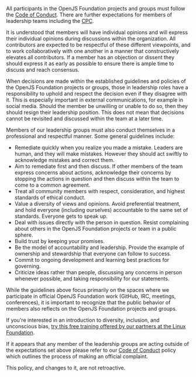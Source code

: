All participants in the OpenJS Foundation projects and groups must follow the
[Code of Conduct](../CODE_OF_CONDUCT.md). There are further expectations for
members of leadership teams including the
[CPC](https://github.com/openjs-foundation/cross-project-council/blob/HEAD/CPC-CHARTER.md).

It is understood that members will have individual opinions and will express their individual opinions during discussions within the organization.
All contributors are expected to be respectful of these different viewpoints, and to work collaboratively with one another in a manner that constructively elevates all contributors.
If a member has an objection or dissent they should express it as early as possible to ensure there is ample time to discuss and reach consensus.

When decisions are made within the established guidelines and policies of the OpenJS Foundation projects or groups, those in leadership roles have a responsibility to uphold and respect the decision even if they disagree with it.
This is especially important in external communications, for example in social media.
Should the member be unwilling or unable to do so, then they should resign their leadership position.
This does not mean that decisions cannot be revisited and discussed within the team at a later time.

Members of our leadership groups must also conduct themselves in a professional and respectful manner. Some general guidelines include:

- Remediate quickly when you realize you made a mistake. Leaders are human, and they will make mistakes.
  However they should act swiftly to acknowledge mistakes and correct them.
- Aim to remediate first and then discuss.
  If other members of the team express concerns about actions, acknowledge their concerns by stopping the actions in question and then discuss within the team to come to a common agreement.
- Treat all community members with respect, consideration, and highest standards of ethical conduct.
- Value a diversity of views and opinions.
  Avoid preferential treatment, and hold everyone (including ourselves) accountable to the same set of standards.
  Everyone gets to speak up.
- Deal with issues directly with the person in question.
  Resist complaining about others in the OpenJS Foundation projects or team in a public sphere.
- Build trust by keeping your promises.
- Be the model of accountability and leadership.
  Provide the example of ownership and stewardship that everyone can follow to success.
- Commit to ongoing development and learning best practices for governing.
- Criticize ideas rather than people, discussing any concerns in person whenever possible, and taking responsibility for our statements.

While the guidelines above focus primarily on the spaces where we participate in official OpenJS Foundation work (GitHub, IRC, meetings, conferences), it is important to recognize that the public behavior of members also reflects on the OpenJS Foundation projects and groups.

If you're interested in an introduction to diversity, inclusion, and unconscious bias, [try this free training offered by our partners at the Linux Foundation](https://training.linuxfoundation.org/training/inclusive-speaker-orientation/).

If it appears that any member of the leadership groups are acting outside of the expectations set above please refer to our [Code of Conduct](../CODE_OF_CONDUCT.md) policy which outlines the process of making an official complaint.

This policy, and changes to it, are not retroactive.
